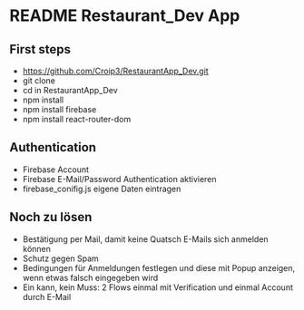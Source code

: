 # README Restaurant_Dev App

## First steps
- https://github.com/Croip3/RestaurantApp_Dev.git
- git clone
- cd in RestaurantApp_Dev
- npm install
- npm install firebase
- npm install react-router-dom


## Authentication 
- Firebase Account
- Firebase E-Mail/Password Authentication aktivieren 
- firebase_conifig.js eigene Daten eintragen

## Noch zu lösen
- Bestätigung per Mail, damit keine Quatsch E-Mails sich anmelden können
- Schutz gegen Spam
- Bedingungen für Anmeldungen festlegen und diese mit Popup anzeigen, wenn etwas falsch eingegeben wird
- Ein kann, kein Muss: 2 Flows einmal mit Verification und einmal Account durch E-Mail 
